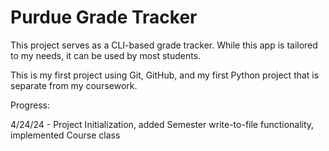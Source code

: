 # Purdue Grade Tracker

This project serves as a CLI-based grade tracker. While this app is tailored to my needs, it can be used by most students.

This is my first project using Git, GitHub, and my first Python project that is separate from my coursework.

Progress:

4/24/24 - Project Initialization, added Semester write-to-file functionality, implemented Course class

